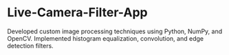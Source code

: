 # Live-Camera-Filter-App
Developed custom image processing techniques using Python, NumPy, and OpenCV. Implemented histogram equalization, convolution, and edge detection filters.
